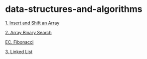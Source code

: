 # data-structures-and-algorithms

[1. Insert and Shift an Array](https://github.com/rynnnaa/data-structures-and-algorithms/blob/master/Challenges/shiftArray/shiftArray/Program.cs) 

[2. Array Binary Search](https://github.com/rynnnaa/data-structures-and-algorithms/blob/master/Challenges/array_binary_search/array_binary_search/Program.cs)

[EC. Fibonacci](https://github.com/rynnnaa/data-structures-and-algorithms/blob/master/Challenges/fibonacci/fibonacci/Program.cs)

[3. Linked List](https://github.com/rynnnaa/data-structures-and-algorithms/tree/master/Challenges/LinkedList/LinkedList)
